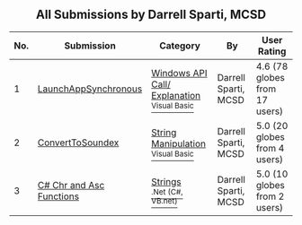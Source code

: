 ﻿<div align="center">

## All Submissions by Darrell Sparti, MCSD

</div>

No.  | Submission | Category | By   | User Rating
---- | ---------- | -------- | ---- | -----------
1 | [LaunchAppSynchronous<br />](https://github.com/Planet-Source-Code/darrell-sparti-mcsd-launchappsynchronous__1-3716) | [Windows API Call/ Explanation<br /><sup>Visual Basic</sup>](../ByCategory/windows-api-call-explanation__1-39.md) | Darrell Sparti, MCSD | 4.6 (78 globes from 17 users)
2 | [ConvertToSoundex<br />](https://github.com/Planet-Source-Code/darrell-sparti-mcsd-converttosoundex__1-1061) | [String Manipulation<br /><sup>Visual Basic</sup>](../ByCategory/string-manipulation__1-5.md) | Darrell Sparti, MCSD | 5.0 (20 globes from 4 users)
3 | [C\# Chr and Asc Functions<br />](https://github.com/Planet-Source-Code/darrell-sparti-mcsd-c-chr-and-asc-functions__10-3828) | [Strings<br /><sup>.Net (C#, VB.net)</sup>](../ByCategory/strings__10-26.md) | Darrell Sparti, MCSD | 5.0 (10 globes from 2 users)
